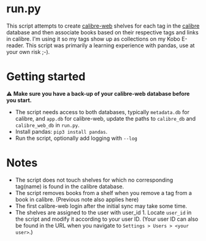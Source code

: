 # run.py
This script attempts to create [calibre-web](https://github.com/janeczku/calibre-web) shelves for each tag in the [calibre](https://calibre-ebook.com/) database and then associate books based on their respective tags and links in calibre. I'm using it so my tags show up as collections on my Kobo E-reader. This script was primarily a learning experience with pandas, use at your own risk ;-).

# Getting started
:warning: **Make sure you have a back-up of your calibre-web database before you start.**
* The script needs access to both databases, typically `metadata.db` for calibre, and `app.db` for calibre-web, update the paths to `calibre_db` and `calibre_web_db` in `run.py`.
* Install pandas: `pip3 install pandas`.
* Run the script, optionally add logging with `--log`

# Notes
* The script does not touch shelves for which no corresponding tag(name) is found in the calibre database.
* The script removes books from a shelf when you remove a tag from a book in calibre. (Previous note also applies here)
* The first calibre-web login after the initial sync may take some time.
* The shelves are assigned to the user with user_id 1. Locate `user_id` in the script and modify it according to your user ID. (Your user ID can also be found in the URL when you navigate to `Settings > Users > <your user>`.)
